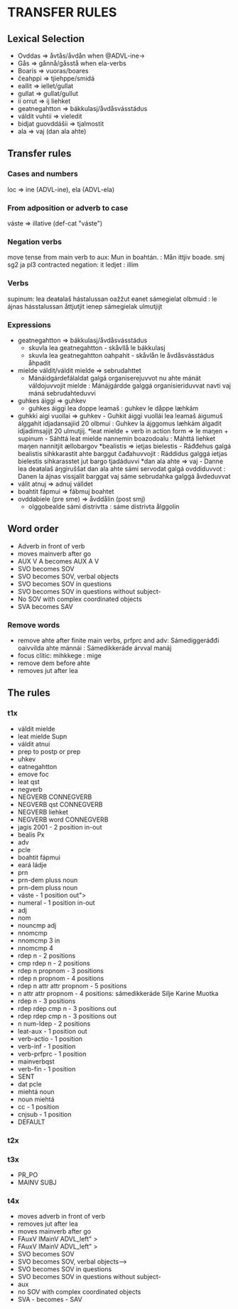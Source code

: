 # TRANSFER RULES

## Lexical Selection

- Ovddas => åvtås/åvdån when @ADVL-ine→
- Gås => gånnå/gåsstå when ela-verbs
- Boaris => vuoras/boares
- čeahppi => tjiehppe/smidá
- eallit => iellet/gullat
- gullat => gullat/gullut
- ii orrut => ij liehket
- geatnegahtton => bákkulasj/åvdåsvásstádus
- váldit vuhtii => vieledit
- bidjat guovddášii => tjalmostit
- ala => vaj (dan ala ahte)

## Transfer rules

### Cases and numbers

loc => ine (ADVL-ine), ela (ADVL-ela)

### From adposition or adverb to case

váste => illative (def-cat "váste")

### Negation verbs

move tense from main verb to aux: Mun in boahtán. : Mån ittjiv boade.
smj sg2 ja pl3 contracted negation: it ledjet : illim

### Verbs

supinum: lea deaŧalaš hástalussan oažžut eanet sámegielat olbmuid : le ájnas hásstalussan åttjutjit ienep sámegielak ulmutjijt

### Expressions

- geatnegahtton => bákkulasj/åvdåsvásstádus
  - skuvla lea geatnegahtton - skåvllå le bákkulasj
  - skuvla lea geatnegahtton oahpahit - skåvlån le åvdåsvásstádus åhpadit
- mielde váldit/váldit mielde => sebrudahttet
  - Mánáidgárdefálaldat galgá organiserejuvvot nu ahte mánát váldojuvvojit mielde : Mánájgárdde galggá organisieriduvvat navti vaj máná sebrudahteduvvi
- guhkes áiggi => guhkev
  - guhkes áiggi lea doppe leamaš : guhkev le dåppe læhkám
- guhkki aigi vuollai => guhkev - Guhkit áiggi vuollái lea leamaš áigumuš álggahit idjadansajiid 20 olbmui : Guhkev la ájggomus læhkám álgadit idjadimsajijt 20 ulmutjij.
  *leat mielde + verb in action form => le maŋen + supinum - Sáhttá leat mielde nannemin boazodoalu : Máhttá liehket maŋen nannitjit ællobargov
  *bealistis => ietjas bielestis - Ráđđehus galgá bealistis sihkkarastit ahte barggut čađahuvvojit : Ráddidus galggá ietjas bielestis sihkarasstet jut bargo tjadáduvvi
  \*dan ala ahte => vaj - Danne lea deaŧalaš áŋgiruššat dan ala ahte sámi servodat galgá ovddiduvvot : Danen la ájnas vissjalit barggat vaj sáme sebrudahka galggá åvdeduvvat
- válit atnuj => adnuj válldet
- boahtit fápmui => fábmuj boahtet
- ovddabiele (pre sme) => åvddålin (post smj)
  - olggobealde sámi distrivtta : sáme distrivta ålggolin

## Word order

- Adverb in front of verb
- moves mainverb after go
- AUX V A becomes AUX A V
- SVO becomes SOV
- SVO becomes SOV, verbal objects
- SVO becomes SOV in questions
- SVO becomes SOV in questions without subject-
- No SOV with complex coordinated objects
- SVA becomes SAV

### Remove words

- remove ahte after finite main verbs, prfprc and adv: Sámediggeráđđi oaivvilda ahte mánnái : Sámedikkeráde árvval manáj
- focus clitic: mihkkege : mige
- remove dem before ahte
- removes jut after lea

## The rules

### t1x

- váldit mielde
- leat mielde Supn
- váldit atnui
- prep to postp or prep
- uhkev
- eatnegahtton
- emove foc
- leat qst
- negverb
- NEGVERB CONNEGVERB <!-- Dábálasj neg: Iv sidá dujna doarrut -->
- NEGVERB qst CONNEGVERB
- NEGVERB liehket <!-- Viehkkeverba neg. sg2 ja pl3: illa/illim ja ælla/ællim -->
- NEGVERB word CONNEGVERB
- jagis 2001 - 2 position in-out
- bealis Px
- adv
- pcle
- boahtit fápmui
- eará ládje
- prn
- prn-dem pluss noun
- prn-dem pluss noun
- váste - 1 position out"> <!-- illative instead of pp with váste -->
- numeral - 1 position in-out
- adj
- nom
- nouncmp adj
- nnomcmp
- nnomcmp 3 in
- nnomcmp 4 <!-- bieggamillofápmorusttet -->
- rdep n - 2 positions
- cmp rdep n - 2 positions
- rdep n propnom - 3 positions
- rdep n propnom - 4 positions
- rdep n attr attr propnom - 5 positions
- n attr attr propnom - 4 positions: sámedikkeráde Silje Karine Muotka
- rdep n - 3 positions
- rdep rdep cmp n - 3 positions out
- rdep rdep cmp n - 3 positions out
- n num-ldep - 2 positions
- leat-aux - 1 position out
- verb-actio - 1 position
- verb-inf - 1 position
- verb-prfprc - 1 position
- mainverbqst
- verb-fin - 1 position
- SENT
- dat pcle
- miehtá noun
- noun miehtá
- cc - 1 position
- cnjsub - 1 position
- DEFAULT

### t2x

### t3x

- PR_PO
- MAINV SUBJ

### t4x

- moves adverb in front of verb
- removes jut after lea
- moves mainverb after go
- FAuxV IMainV ADVL_left" > <!--AUX V A becomes AUX A V -->
- FAuxV IMainV ADVL_left" > <!--AUX V A becomes AUX A V -->
- SVO becomes SOV
- SVO becomes SOV, verbal objects--><!-- Mun oahpan lohkat girjjiid.-->
- SVO becomes SOV in questions
- SVO becomes SOV in questions without subject-
- aux
- no SOV with complex coordinated objects
- SVA - becomes - SAV
